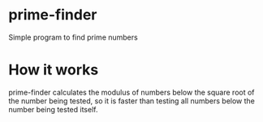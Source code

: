 # prime-finder
Simple program to find prime numbers

# How it works
prime-finder calculates the modulus of numbers below the square root of the number being tested, so it is faster than testing all numbers below the number being tested itself.
